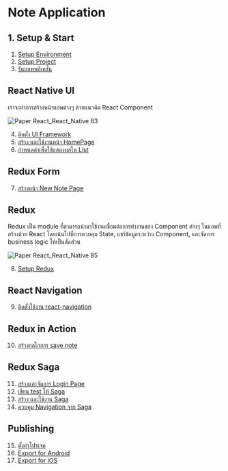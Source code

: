 
# Note Application

## 1. Setup & Start

1. [Setup Environment](../main/setup-environment.md)
2. [Setup Project](1-setup-expo.md)
3. [รันแอพพลิเคชั่น](2-quickstart.md)

## React Native UI

เราจะทำการสร้างหน้าแอพต่างๆ ด้วยแนวคิด React Component 

![Paper React_React_Native 83](https://user-images.githubusercontent.com/85179/98916945-59b10a80-24fe-11eb-8a63-2c771890a8d3.png)


4. [ติดตั้ง UI Framework](3-setup-ui.md)
5. [สร้าง และใช้งานหน้า HomePage](4-home-page.md)
6. [กำหนดค่าเพื่อใช้แสดงผลใน List](5-data-for-list.md)

## Redux Form

7. [สร้างหน้า New Note Page](6-new-note-page.md)

## Redux

Redux เป็น module ที่สามารถนำมาใช้งานเชื่อมต่อการทำงานของ Component ต่างๆ ในแอพที่สร้างด้วย React โดยเน้นไปที่การควบคุม State, แชร์ข้อมูลระหว่าง Component, และจัดการ business logic ให้เป็นสัดส่วน

![Paper React_React_Native 85](https://user-images.githubusercontent.com/85179/98917159-9ed53c80-24fe-11eb-99c2-6d22855524ea.png)


8. [Setup Redux](7-setup-redux.md)

## React Navigation

9. [ติดตั้งใช้งาน react-navigation](8-setup-navigation.md)


## Redux in Action

10. [สร้างกลไกการ save note](10-action-new-note.md)

## Redux Saga

11. [สร้างและจัดการ Login Page](11-login-page.md)
12. [เขียน test ให้ Saga](12-0-saga-test.md)
13. [สร้าง และใช้งาน Saga](13-signin-saga.md)
14. [ควบคุม Navigation จาก Saga](14-control-nav-from-saga.md)

## Publishing 

15. [ตั้งค่าโปรเจค](publishing/1-prepare-publish.md)
16. [Export for Android](publishing/2-publish-android.md)
17. [Export for iOS](publishing/3-publish-ios.md)
